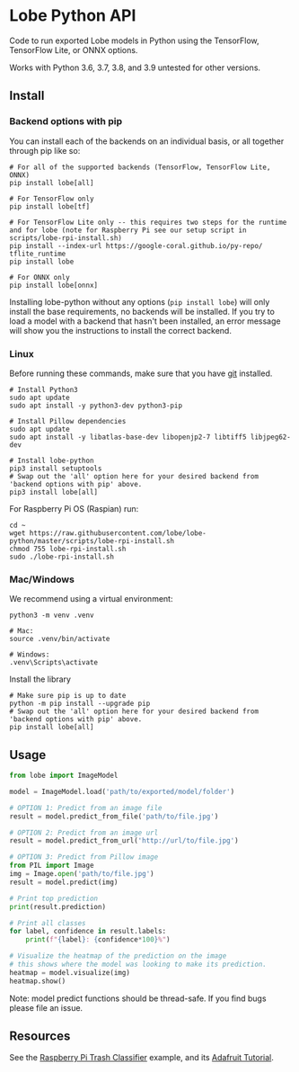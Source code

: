 # Lobe Python API
Code to run exported Lobe models in Python using the TensorFlow, TensorFlow Lite, or ONNX options.

Works with Python 3.6, 3.7, 3.8, and 3.9 untested for other versions.

## Install
### Backend options with pip
You can install each of the backends on an individual basis, or all together through pip like so:
```shell
# For all of the supported backends (TensorFlow, TensorFlow Lite, ONNX)
pip install lobe[all]

# For TensorFlow only
pip install lobe[tf]

# For TensorFlow Lite only -- this requires two steps for the runtime and for lobe (note for Raspberry Pi see our setup script in scripts/lobe-rpi-install.sh)
pip install --index-url https://google-coral.github.io/py-repo/ tflite_runtime 
pip install lobe

# For ONNX only
pip install lobe[onnx]
```

Installing lobe-python without any options (`pip install lobe`) will only install the base requirements, no backends will be installed.
If you try to load a model with a backend that hasn't been installed, an error message will
show you the instructions to install the correct backend.

### Linux
Before running these commands, make sure that you have [git](https://git-scm.com/download/linux) installed.

```shell script
# Install Python3
sudo apt update
sudo apt install -y python3-dev python3-pip

# Install Pillow dependencies
sudo apt update
sudo apt install -y libatlas-base-dev libopenjp2-7 libtiff5 libjpeg62-dev

# Install lobe-python
pip3 install setuptools
# Swap out the 'all' option here for your desired backend from 'backend options with pip' above.
pip3 install lobe[all]
```

For Raspberry Pi OS (Raspian) run:
```shell script
cd ~
wget https://raw.githubusercontent.com/lobe/lobe-python/master/scripts/lobe-rpi-install.sh
chmod 755 lobe-rpi-install.sh
sudo ./lobe-rpi-install.sh
```

### Mac/Windows
We recommend using a virtual environment:
```shell script
python3 -m venv .venv

# Mac:
source .venv/bin/activate

# Windows:
.venv\Scripts\activate
```
Install the library
```shell script
# Make sure pip is up to date
python -m pip install --upgrade pip
# Swap out the 'all' option here for your desired backend from 'backend options with pip' above.
pip install lobe[all]
```

## Usage
```python
from lobe import ImageModel

model = ImageModel.load('path/to/exported/model/folder')

# OPTION 1: Predict from an image file
result = model.predict_from_file('path/to/file.jpg')

# OPTION 2: Predict from an image url
result = model.predict_from_url('http://url/to/file.jpg')

# OPTION 3: Predict from Pillow image
from PIL import Image
img = Image.open('path/to/file.jpg')
result = model.predict(img)

# Print top prediction
print(result.prediction)

# Print all classes
for label, confidence in result.labels:
    print(f"{label}: {confidence*100}%")

# Visualize the heatmap of the prediction on the image 
# this shows where the model was looking to make its prediction.
heatmap = model.visualize(img)
heatmap.show()
```
Note: model predict functions should be thread-safe. If you find bugs please file an issue.

## Resources

See the [Raspberry Pi Trash Classifier](https://github.com/microsoft/TrashClassifier) example, and its [Adafruit Tutorial](https://learn.adafruit.com/lobe-trash-classifier-machine-learning).
